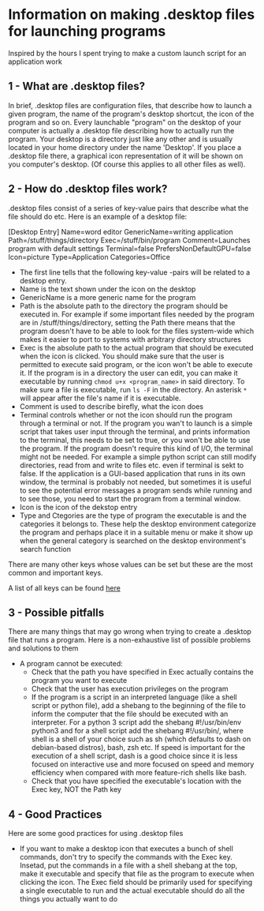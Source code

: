 # Information on making .desktop files for launching programs

Inspired by the hours I spent trying to make a custom launch script for an application work

## 1 - What are .desktop files?

In brief, .desktop files are configuration files, that describe how to launch a given program,
the name of the program's desktop shortcut, the icon of the program and so on. Every launchable
"program" on the desktop of your computer is actually a .desktop file describing how to actually
run the program. Your desktop is a directory just like any other and is usually located in your
home directory under the name 'Desktop'. If you place a .desktop file there, a graphical icon
representation of it will be shown on you computer's desktop. (Of course this applies to all
other files as well).

## 2 - How do .desktop files work?

.desktop files consist of a series of key-value pairs that describe what the file should do etc.
Here is an example of a desktop file:

[Desktop Entry]
Name=word editor
GenericName=writing application
Path=/stuff/things/directory
Exec=/stuff/bin/program
Comment=Launches program with default settings
Terminal=false
PrefersNonDefaultGPU=false
Icon=picture
Type=Application
Categories=Office

- The first line tells that the following key-value -pairs will be related to a desktop entry.
- Name is the text shown under the icon on the desktop
- GenericName is a more generic name for the program
- Path is the absolute path to the directory the program should be executed in. For example if
some important files needed by the program are in /stuff/things/directory, setting the Path
there means that the program doesn't have to be able to look for the files system-wide which
makes it easier to port to systems with arbitrary directory structures
- Exec is the absolute path to the actual program that should be executed when the icon is clicked.
You should make sure that the user is permitted to execute said program, or the icon won't be able
to execute it. If the program is in a directory the user can edit, you can make it executable
by running `chmod u+x <program_name>` in said directory. To make sure a file is executable, run
`ls -F` in the directory. An asterisk `*` will appear after the file's name if it is executable.
- Comment is used to describe birefly, what the icon does
- Terminal controls whether or not the icon should run the program through a terminal or not.
If the program you wan't to launch is a simple script that takes user input through the terminal,
and prints information to the terminal, this needs to be set to true, or you won't be able to use
the program. If the program doesn't require this kind of I/O, the terminal might not be needed.
For example a simple python script can still modify directories, read from and write to files etc.
even if terminal is sekt to false. If the application is a GUI-based application that runs in
its own window, the terminal is probably not needed, but sometimes it is useful to see the potential
error messages a program sends while running and to see those, you need to start the program from
a terminal window.
- Icon is the icon of the dekstop entry
- Type and Ctegories are the type of program the executable is and the categories it belongs to.
These help the desktop environment categorize the program and perhaps place it in a suitable menu
or make it show up when the general category is searched on the desktop environment's search function

There are many other keys whose values can be set but these are the most common and important keys.

A list of all keys can be found [here](https://specifications.freedesktop.org/desktop-entry-spec/latest/recognized-keys.html)

## 3 - Possible pitfalls

There are many things that may go wrong when trying to create a .desktop file that runs a program. Here is
a non-exhaustive list of possible problems and solutions to them

- A program cannot be executed:
    - Check that the path you have specified in Exec actually contains the program you want to execute
    - Check that the user has execution privileges on the program
    - If the program is a script in an interpreted language (like a shell script or python file), add a shebang
    to the beginning of the file to inform the computer that the file should be executed with an interpreter.
    For a python 3 script add the shebang #!/usr/bin/env python3 and for a shell script add the shebang #!/usr/bin/<shell>,
    where shell is a shell of your choice such as sh (which defaults to dash on debian-based distros), bash, zsh etc.
    If speed is important for the execution of a shell script, dash is a good choice since it is less focused on interactive
    use and more focused on speed and memory efficiency when compared with more feature-rich shells like bash.
    - Check that you have specified the executable's location with the Exec key, NOT the Path key

## 4 - Good Practices

Here are some good practices for using .desktop files

- If you want to make a desktop icon that executes a bunch of shell commands, don't try to specify the commands with the Exec key.
Insetad, put the commands in a file with a shell shebang at the top, make it executable and specify that file as the program
to execute when clicking the icon. The Exec field should be primarily used for specifying a single executable to run and the
actual executable should do all the things you actually want to do
